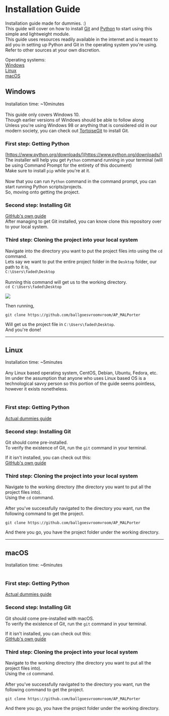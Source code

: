 # Installation Guide

Installation guide made for dummies. :)<br />
This guide will cover on how to install [Git](https://git-scm.com/) and [Python](https://www.python.org/) to start using this simple and lightweight module.<br />
This guide uses resources readily available in the internet and is meant to aid you in setting up Python and Git in the operating system you're using.<br />
Refer to other sources at your own discretion.<br />

Operating systems:<br />
[Windows](https://github.com/FadedJayden/AP_MALPorter/installation_guide#windows)<br />
[Linux](https://github.com/FadedJayden/AP_MALPorter/installation_guide#linx)<br />
[macOS](https://github.com/FadedJayden/AP_MALPorter/installation_guide#macos)

## Windows
Installation time: ~10minutes<br />
<br />
This guide only covers Windows 10.<br />
Though earlier versions of Windows should be able to follow along<br />
Unless you're using Windows 98 or anything that is considered old in our modern society, you can check out [TortoiseGit](https://tortoisegit.org/docs/tortoisegit/tgit-intro-install.html) to install Git.
<br />
### First step: Getting Python
[https://www.python.org/downloads/](https://www.python.org/downloads/)<br />
The installer will help you get `Python` command running in your terminal (will be using Command Prompt for the entirety of this document)<br />
Make sure to install `pip` while you're at it.<br />
<br />
Now that you can run `Python` command in the command prompt, you can start running Python scripts/projects.<br />
So, moving onto getting the project.

### Second step: Installing Git
[GitHub's own guide](https://github.com/git-guides/install-git#install-git-on-windows)<br />
After managing to get Git installed, you can know clone this repository over to your local system.<br />

### Third step: Cloning the project into your local system
Navigate into the directory you want to put the project files into using the `cd` command.<br />
Lets say we want to put the entire project folder in the `Desktop` folder, our path to it is,<br />
`C:\Users\faded\Desktop`<br /><br />
Running this command will get us to the working directory.<br />
`cd C:\Users\faded\Desktop`<br />

![](https://github.com/FadedJayden/AP_MALPorter/installation_guide/static/win_cd_cmd.png)

Then running,<br />
```git
git clone https://github.com/ballgoesvroomvroom/AP_MALPorter
```
Will get us the project file in `C:\Users\faded\Desktop`.<br />
And you're done!

---
## Linux
Installation time: ~5minutes<br />
<br />
Any Linux based operating system, CentOS, Debian, Ubuntu, Fedora, etc.<br />
Im under the assumption that anyone who uses Linux based OS is a technological savvy person so this portion of the guide seems pointless, however it exists nonetheless.<br />
<br />
### First step: Getting Python
[Actual dummies guide](https://www.dummies.com/programming/python/how-to-install-python-on-a-linux-system/)

### Second step: Installing Git
Git should come pre-installed.<br />
To verify the existence of Git, run the `git` command in your terminal.<br />

If it isn't installed, you can check out this:<br />
[GitHub's own guide](https://github.com/git-guides/install-git#install-git-on-linux)

### Third step: Cloning the project into your local system
Navigate to the working directory (the directory you want to put all the project files into).<br />
Using the `cd` command.<br />
<br />
After you've successfully navigated to the directory you want, run the following command to get the project.<br />
```git
git clone https://github.com/ballgoesvroomvroom/AP_MALPorter
```
And there you go, you have the project folder under the working directory.

---
## macOS
Installation time: ~6minutes<br />
<br />
### First step: Getting Python
[Actual dummies guide](https://www.dummies.com/programming/python/how-to-install-python-on-a-mac/)

### Second step: Installing Git
Git should come pre-installed with macOS.<br />
To verify the existence of Git, run the `git` command in your terminal.<br />

If it isn't installed, you can check out this:<br />
[GitHub's own guide](https://github.com/git-guides/install-git#install-git-on-mac)

### Third step: Cloning the project into your local system
Navigate to the working directory (the directory you want to put all the project files into).<br />
Using the `cd` command.<br />
<br />
After you've successfully navigated to the directory you want, run the following command to get the project.<br />
```git
git clone https://github.com/ballgoesvroomvroom/AP_MALPorter
```
And there you go, you have the project folder under the working directory.